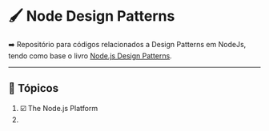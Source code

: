 # 🖌️ Node Design Patterns

➡️ Repositório para códigos relacionados a Design Patterns em NodeJs, tendo como base o livro [Node.js Design Patterns](https://www.amazon.com.br/Node-js-Design-Patterns-production-grade-applications/dp/1839214112/ref=asc_df_1839214112/?tag=googleshopp00-20&linkCode=df0&hvadid=379726160779&hvpos=&hvnetw=g&hvrand=712781161586648675&hvpone=&hvptwo=&hvqmt=&hvdev=c&hvdvcmdl=&hvlocint=&hvlocphy=1001538&hvtargid=pla-932579373733&psc=1).

---

## 📌 Tópicos   

1. ☑️ The Node.js Platform
2. 